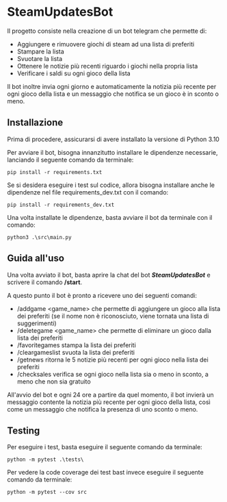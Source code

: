 # SteamUpdatesBot

Il progetto consiste nella creazione di un bot telegram che permette di:
- Aggiungere e rimuovere giochi di steam ad una lista di preferiti
- Stampare la lista
- Svuotare la lista
- Ottenere le notizie più recenti riguardo i giochi nella propria lista
- Verificare i saldi su ogni gioco della lista

Il bot inoltre invia ogni giorno e automaticamente la notizia più recente per ogni gioco della lista e un messaggio che notifica se un gioco è in sconto o meno.

## Installazione

Prima di procedere, assicurarsi di avere installato la versione di Python 3.10

Per avviare il bot, bisogna innanzitutto installare le dipendenze necessarie, lanciando il seguente comando da terminale:

<code>pip install -r requirements.txt</code>

Se si desidera eseguire i test sul codice, allora bisogna installare anche le dipendenze nel file requirements_dev.txt con il comando:

<code>pip install -r requirements_dev.txt</code>

Una volta installate le dipendenze, basta avviare il bot da terminale con il comando:

<code>python3 .\src\main.py</code>

## Guida all'uso

Una volta avviato il bot, basta aprire la chat del bot  ***SteamUpdatesBot*** e scrivere il comando **/start**.

A questo punto il bot è pronto a ricevere uno dei seguenti comandi:
- /addgame \<game_name\> che permette di aggiungere un gioco alla lista dei preferiti (se il nome non è riconosciuto, viene tornata una lista di suggerimenti)
- /deletegame \<game_name\> che permette di eliminare un gioco dalla lista dei preferiti
- /favoritegames stampa la lista dei preferiti
- /cleargameslist svuota la lista dei preferiti
- /getnews ritorna le 5 notizie più recenti per ogni gioco nella lista dei preferiti
- /checksales verifica se ogni gioco nella lista sia o meno in sconto, a meno che non sia gratuito

All'avvio del bot e ogni 24 ore a partire da quel momento, il bot invierà un messaggio contente la notizia più recente per ogni gioco della lista, così come un messaggio che notifica la presenza di uno sconto o meno.

## Testing 

Per eseguire i test, basta eseguire il seguente comando da terminale:

<code>python -m pytest .\tests\ </code>

Per vedere la code coverage dei test bast invece eseguire il seguente comando da terminale:

<code>python -m pytest --cov src </code>
